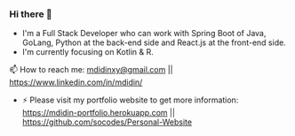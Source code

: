 ### Hi there 👋

  - I'm a Full Stack Developer who can work with Spring Boot of Java, GoLang, Python at the back-end side and React.js at the front-end side.
  - I'm currently focusing on Kotlin & R.

📫 How to reach me: mdidinxy@gmail.com || https://www.linkedin.com/in/mdidin/

- ⚡ Please visit my portfolio website to get more information: 
https://mdidin-portfolio.herokuapp.com || https://github.com/socodes/Personal-Website


<!--
**socodes/socodes** is a ✨ _special_ ✨ repository because its `README.md` (this file) appears on your GitHub profile.

Here are some ideas to get you started:

- 🔭 I’m currently working on ...
- 🌱 I’m currently learning ...
- 👯 I’m looking to collaborate on ...
- 🤔 I’m looking for help with ...
- 💬 Ask me about ...

- ⚡ Fun fact: ...
-->
